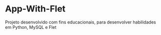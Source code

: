 # App-With-Flet
Projeto desenvolvido com fins educacionais, para desenvolver habilidades em Python, MySQL e Flet
